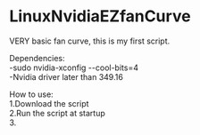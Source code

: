 # LinuxNvidiaEZfanCurve

VERY basic fan curve, this is my first script.

Dependencies:<br />
-sudo nvidia-xconfig --cool-bits=4<br />
-Nvidia driver later than 349.16

How to use:<br />
1.Download the script<br />
2.Run the script at startup<br />
3.

